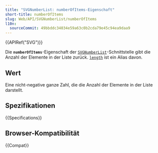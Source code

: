 ```yaml
---
title: "SVGNumberList: numberOfItems-Eigenschaft"
short-title: numberOfItems
slug: Web/API/SVGNumberList/numberOfItems
l10n:
  sourceCommit: 49bbddc34034e59a63c0b2cda79e45c94ea9daa9
---
```


{{APIRef("SVG")}}

Die **`numberOfItems`**-Eigenschaft der [`SVGNumberList`](/de/docs/Web/API/SVGNumberList)-Schnittstelle gibt die Anzahl der Elemente in der Liste zurück. [`length`](/de/docs/Web/API/SVGNumberList/length) ist ein Alias davon.

## Wert

Eine nicht-negative ganze Zahl, die die Anzahl der Elemente in der Liste darstellt.

## Spezifikationen

{{Specifications}}

## Browser-Kompatibilität

{{Compat}}
